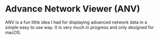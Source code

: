 # Advance Network Viewer (ANV)
ANV is a fun little idea I had for displaying advanced network data in a simple easy to use way. It is very much in progress and only designed for macOS.

